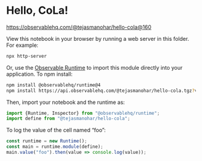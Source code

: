 # Hello, CoLa!

https://observablehq.com/@tejasmanohar/hello-cola@160

View this notebook in your browser by running a web server in this folder. For
example:

~~~sh
npx http-server
~~~

Or, use the [Observable Runtime](https://github.com/observablehq/runtime) to
import this module directly into your application. To npm install:

~~~sh
npm install @observablehq/runtime@4
npm install https://api.observablehq.com/@tejasmanohar/hello-cola.tgz?v=3
~~~

Then, import your notebook and the runtime as:

~~~js
import {Runtime, Inspector} from "@observablehq/runtime";
import define from "@tejasmanohar/hello-cola";
~~~

To log the value of the cell named “foo”:

~~~js
const runtime = new Runtime();
const main = runtime.module(define);
main.value("foo").then(value => console.log(value));
~~~
